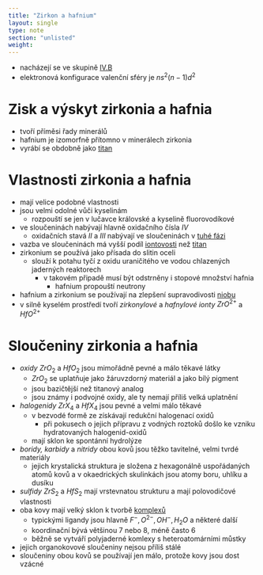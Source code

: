 ```yaml
---
title: "Zirkon a hafnium"
layout: single
type: note
section: "unlisted"
weight: 
---
```

- nacházejí se ve skupině [IV.B](/notes/research/chemistry/inorganic-chemistry/periodic-table/group-iv.b)
- elektronová konfigurace valenční sféry je $ns^2(n-1)d^2$
# Zisk a výskyt zirkonia a hafnia
- tvoří příměsi řady minerálů
- hafnium je izomorfně přítomno v minerálech zirkonia
- vyrábí se obdobně jako [titan](/notes/research/chemistry/inorganic-chemistry/periodic-table/titanium)
# Vlastnosti zirkonia a hafnia
- mají velice podobné vlastnosti
- jsou velmi odolné vůči kyselinám
    - rozpouští se jen v lučavce královské a kyselině fluorovodíkové
- ve sloučeninách nabývají hlavně oxidačního čísla $IV$
    - oxidačních stavá $II$ a $III$ nabývají ve sloučeninách v [tuhé fázi](/notes/research/chemistry/general-chemistry/chemical-bonds/chemical-bonds-in-solid-substances)
- vazba ve sloučeninách má vyšší podíl [iontovosti](/notes/research/chemistry/general-chemistry/chemical-bonds/ionic-bond) než [titan](/notes/research/chemistry/inorganic-chemistry/periodic-table/titanium)
- zirkonium se používá jako přísada do slitin oceli
    - slouží k potahu tyčí z oxidu uraničitého ve vodou chlazených jaderných reaktorech
        - v takovém připadě musí být odstrněny i stopové množství hafnia
            - hafnium propouští neutrony
- hafnium a zirkonium se používají na zlepšení supravodivosti [niobu](/notes/research/chemistry/inorganic-chemistry/periodic-table/niobium-and-tantalum)
- v silně kyselém prostředí tvoří _zirkonylové_ a _hafnylové ionty_ $ZrO^{2+}$ a $HfO^{2+}$
# Sloučeniny zirkonia a hafnia
- _oxidy_ $ZrO_2$ a $HfO_2$ jsou mimořádně pevné a málo těkavé látky
    - $ZrO_2$ se uplatňuje jako žáruvzdorný materiál a jako bílý pigment
    - jsou bazičtější než titanový analog
    - jsou známy i podvojné oxidy, ale ty nemají příliš velká uplatnění
- _halogenidy_ $ZrX_4$ a $HfX_4$ jsou pevné a velmi málo těkavé
    - v bezvodé formě ze získávají redukční halogenací oxidů
        - při pokusech o jejich přípravu z vodných roztoků došlo ke vzniku hydratovaných halogenid-oxidů
    - mají sklon ke spontánní hydrolýze
- _boridy, karbidy_ a _nitridy_ obou kovů jsou těžko tavitelné, velmi tvrdé materiály
    - jejich krystalická struktura je složena z hexagonálně uspořádaných atomů kovů a v okaedrických skulinkách jsou atomy boru, uhlíku a dusíku
- _sulfidy_ $ZrS_2$ a $HfS_2$ mají vrstevnatou strukturu a mají polovodičové vlastnosti
- oba kovy mají velký sklon k tvorbě [komplexů](/notes/research/chemistry/inorganic-chemistry/general-inorganic-chemistry/complex-compounds)
    - typickými ligandy jsou hlavně $F^-,O^{2-},OH^-,H_2O$ a některé další
    - koordinační bývá většinou 7 nebo 8, méně často 6
    - běžně se vytváří polyjaderné komlexy s heteroatomárními můstky
- jejich organokovové sloučeniny nejsou příliš stálé
- sloučeniny obou kovů se používají jen málo, protože kovy jsou dost vzácné